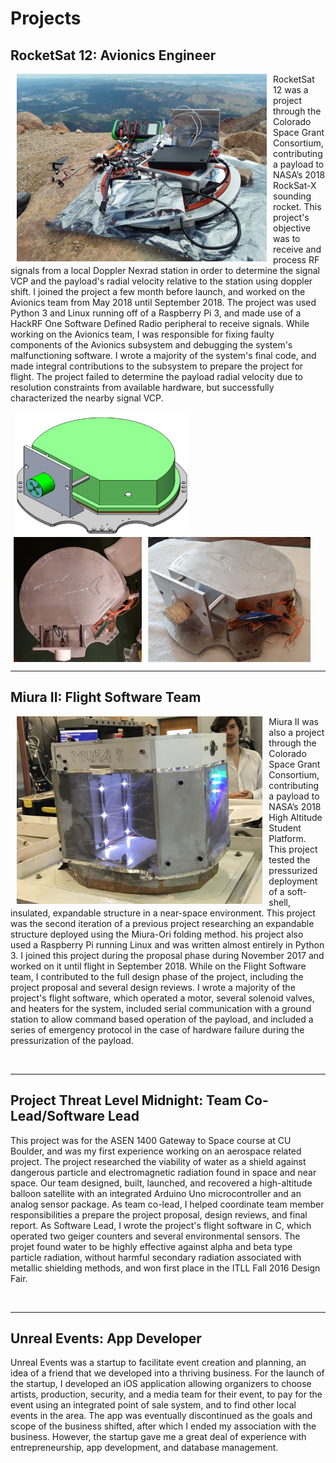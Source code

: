 # Projects

## RocketSat 12: Avionics Engineer

<img src="images/testing.png" alt="testing" align="left" height="300" hspace="10" vpsace="50"/> RocketSat 12 was a project through the Colorado Space Grant Consortium, contributing a payload to NASA’s 2018 RockSat-X sounding rocket. This project's objective was to receive and process RF signals from a local Doppler Nexrad station in order to determine the signal VCP and the payload's radial velocity relative to the station using doppler shift. I joined the project a few month before launch, and worked on the Avionics team from May 2018 until September 2018. The project was used Python 3 and Linux running off of a Raspberry Pi 3, and made use of a HackRF One Software Defined Radio peripheral to receive signals. While working on the Avionics team, I was responsible for fixing faulty components of the Avionics subsystem and debugging the system's malfunctioning software. I wrote a majority of the system's final code, and made integral contributions to the subsystem to prepare the project for flight. The project failed to determine the payload radial velocity due to resolution constraints from available hardware, but successfully characterized the nearby signal VCP.  

<img src="images/rockcad.png" alt="testing" align="left" height="200" hspace="5" vpsace="50"/> <img src="images/prelaunch.png" alt="testing" align="left" height="200" hspace="5" vpsace="50"/> <img src="images/postlaunch.png" alt="testing" align="left" height="200" hspace="5" vpsace="50"/>

<BR CLEAR="left">

****

## Miura II: Flight Software Team

<img src="images/payload.jpeg" alt="testing" align="left" height="300" hspace="10" vpsace="50"/> Miura II was also a project through the Colorado Space Grant Consortium, contributing a payload to NASA’s 2018 High Altitude Student Platform. This project tested the pressurized deployment of a soft-shell, insulated, expandable structure in a near-space environment. This project was the second iteration of a previous project researching an expandable structure deployed using the Miura-Ori folding method. his project also used a Raspberry Pi running Linux and was written almost entirely in Python 3. I joined this project during the proposal phase during November 2017 and worked on it until flight in September 2018. While on the Flight Software team, I contributed to the full design phase of the project, including the project proposal and several design reviews. I wrote a majority of the project's flight software, which operated a motor, several solenoid valves, and heaters for the system, included serial communication with a ground station to allow command based operation of the payload, and included a series of emergency protocol in the case of hardware failure during the pressurization of the payload.

<BR CLEAR="left">

****

## Project Threat Level Midnight: Team Co-Lead/Software Lead

This project was for the ASEN 1400 Gateway to Space course at CU Boulder, and was my first experience working on an aerospace related project. The project researched the viability of water as a shield against dangerous particle and electromagnetic radiation found in space and near space. Our team designed, built, launched, and recovered a high-altitude balloon satellite with an integrated Arduino Uno microcontroller and an analog sensor package. As team co-lead, I helped coordinate team member responsibilities a prepare the project proposal, design reviews, and final report. As Software Lead, I wrote the project's flight software in C, which operated two geiger counters and several environmental sensors. The projet found water to be highly effective against alpha and beta type particle radiation, without harmful secondary radiation associated with metallic shielding methods, and won first place in the ITLL Fall 2016 Design Fair.

<BR CLEAR="left">

****

## Unreal Events: App Developer

Unreal Events was a startup to facilitate event creation and planning, an idea of a friend that we developed into a thriving business. For the launch of the startup, I developed an iOS application allowing organizers to choose artists, production, security, and a media team for their event, to pay for the event using an integrated point of sale system, and to find other local events in the area. The app was eventually discontinued as the goals and scope of the business shifted, after which I ended my association with the business. However, the startup gave me a great deal of experience with entrepreneurship, app development, and database management.
